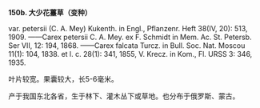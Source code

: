 **150b. 大少花薹草（变种）**

var. petersii (C. A. Mey) Kukenth. in Engl., Pflanzenr. Heft 38(IV, 20): 513, 1909. ——Carex petersii C. A. Mey. ex F. Schmidt in Mem. Ac. St. Petersb. Ser VII, 12: 194, 1868. ——Carex falcata Turcz. in Bull. Soc. Nat. Moscou 11(1): 104, 1838. et l. c. 28(1): 341, 1855, V. Krecz. in Kom., Fl. URSS 3: 346, 1935.

叶片较宽。果囊较大，长5-6毫米。

产于我国东北各省，生于林下、灌木丛下或草地。也分布于俄罗斯、蒙古。
